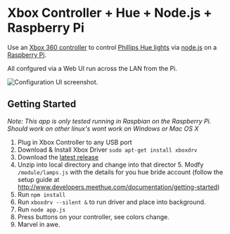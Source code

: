 Xbox Controller + Hue + Node.js + Raspberry Pi
=============

Use an [Xbox 360 controller](http://www.amazon.co.uk/Official-Xbox-Common-Controller-Windows/dp/B004JU0JSK/ref=sr_1_1?s=videogames&ie=UTF8&qid=1410824220&sr=1-1&keywords=xbox+wired+controller) to control [ Phillips Hue lights](http://www2.meethue.com) via [node.js](http://nodejs.org) on a [Raspberry Pi](http://www.raspberrypi.org).

All confgured via a Web UI run across the LAN from the Pi.

![Configuration UI screenshot.](http://jkg3.com/images/231.png)

## Getting Started

_*Note:* This app is only tested running in Raspbian on the Raspberry Pi. Should work on other linux's wont work on Windows or Mac OS X_

1. Plug in Xbox Controller to any USB port 
2. Download & Install Xbox Driver `sudo apt-get install xboxdrv`
3. Download the [latest release](https://github.com/JamieKnight/xbox-node-hue/releases)
4. Unzip into local directory and change into that director
5. Modfy `/module/lamps.js` with the details for you hue bride account (follow the setup guide at http://www.developers.meethue.com/documentation/getting-started)
6. Run `npm install`
7. Run `xboxdrv --silent &` to run driver and place into background.
8. Run `node app.js`
9. Press buttons on your controller, see colors change.
10. Marvel in awe.


